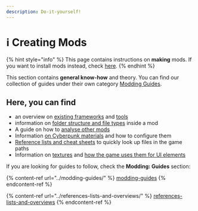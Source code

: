 ```yaml
---
description: Do-it-yourself!
---
```


# ℹ Creating Mods

{% hint style="info" %}
This page contains instructions on **making** mods. If you want to install mods instead, check [here](../../for-mod-users/users-modding-cyberpunk-2077/).&#x20;
{% endhint %}

This section contains **general know-how** and theory. You can find our collection of guides under their own category [Modding Guides](../modding-guides/).

## Here, you can find

* an overview on [existing frameworks](../core-mods-explained/) and [tools](../modding-tools/)
* information on [folder structure and file types](../files-and-what-they-do/) inside a mod
* A guide on how to [analyse other mods](analysing-other-mods.md)
* Information [on Cyberpunk materials](../materials/) and how to configure them
* [Reference lists and cheat sheets](../references-lists-and-overviews/) to quickly look up files in the game paths
* Information on [textures](../textures/) and [how the game uses them for UI elements](../files-and-what-they-do/game-icons-the-inkatlas-file.md)

If you are looking for guides to follow, check the **Modding: Guides** section:

{% content-ref url="../modding-guides/" %}
[modding-guides](../modding-guides/)
{% endcontent-ref %}

{% content-ref url="../references-lists-and-overviews/" %}
[references-lists-and-overviews](../references-lists-and-overviews/)
{% endcontent-ref %}

